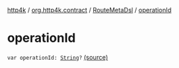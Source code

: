 [http4k](../../index.md) / [org.http4k.contract](../index.md) / [RouteMetaDsl](index.md) / [operationId](./operation-id.md)

# operationId

`var operationId: `[`String`](https://kotlinlang.org/api/latest/jvm/stdlib/kotlin/-string/index.html)`?` [(source)](https://github.com/http4k/http4k/blob/master/http4k-contract/src/main/kotlin/org/http4k/contract/routeMeta.kt#L26)